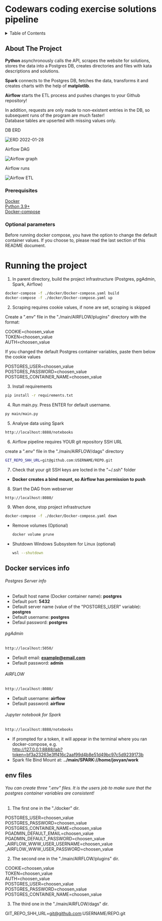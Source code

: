 # Codewars coding exercise solutions pipeline

<!-- TABLE OF CONTENTS -->
<details>
  <summary>Table of Contents</summary>
  <ol>
    <li>
      <a href="#about-the-project">About The Project</a>
      <ul>
        <li><a href="#prerequisites">Prerequisites</a></li>
        <li><a href="#optional-parameters">Optional parameters</a></li>
      </ul>      
    </li>
    <li><a href="#Runing-the-project">Runing the project</a></li>
    <li><a href="#Docker-services-info">Docker services info</a></li>
    <li><a href="#env-files">env files</a></li>
  </ol>
</details>

<!-- ABOUT THE PROJECT -->
## About The Project
**Python** asynchronously calls the API, scrapes the website for solutions, stores the data into a Postgres DB, creates directories and files with kata descriptions and solutions.  

**Spark** connects to the Postgres DB, fetches the data, transforms it and creates charts with the help of **matplotlib**.  

**Airflow** starts the ETL process and pushes changes to your Github repository!  

In addition, requests are only made to non-existent entries in the DB, so subsequent runs of the program are much faster!  
Database tables are upserted with missing values only.

DB ERD

![ERD 2022-01-28](https://user-images.githubusercontent.com/91464837/152539725-cc57f4b1-0fc1-435f-b979-776b2f05741f.png)

Airflow DAG

![Airflow graph](https://user-images.githubusercontent.com/91464837/152539805-d5d91885-aa65-49a0-9301-0e14d52f6873.png)

Airflow runs

![Airflow ETL](https://user-images.githubusercontent.com/91464837/152539843-f6cc309d-b698-465c-8ef3-169bbf390340.png)

### Prerequisites
[Docker](https://docs.docker.com/get-docker/)  
[Python 3.9+](https://www.python.org/)  
[Docker-compose](https://docs.docker.com/compose/install/)  

### Optional parameters
Before running docker compose, you have the option to change the default container values. If you choose to, please read the last section of this README document.


# Running the project
1. In parent directory, build the project infrastructure (Postgres, pgAdmin, Spark, Airflow)
  ```sh
  docker-compose -f ./docker/Docker-compose.yaml build
  docker-compose -f ./docker/Docker-compose.yaml up
  ```

2. Scraping requires cookie values, if none are set, scraping is skipped

Create a ".env" file in the "./main/AIRFLOW/plugins" directory with the format:

  COOKIE=choosen_value  
  TOKEN=choosen_value  
  AUTH=choosen_value  

If you changed the default Postgres container variables, paste them below the cookie values 

  POSTGRES_USER=choosen_value  
  POSTGRES_PASSWORD=choosen_value  
  POSTGRES_CONTAINER_NAME=choosen_value

3. Install requirements
  ```sh
  pip install -r requirements.txt
  ```

4. Run main.py. Press ENTER for default username.
  ```sh
  py main/main.py
  ```

5. Analyse data using Spark
  ```sh
  http://localhost:8888/notebooks
  ```

6. Airflow pipeline requires YOUR git repository SSH URL  

create a ".env" file in the "./main/AIRFLOW/dags" directory
  ```sh
  GIT_REPO_SHH_URL=git@github.com:USERNAME/REPO.git
  ```

7. Check that your git SSH keys are locted in the "~/.ssh" folder  
- **Docker creates a bind mount, so Airflow has permission to push**

8. Start the DAG from webserver
  ```sh
  http://localhost:8080/
  ```

9. When done, stop project infrastructure
  ```sh
  docker-compose -f ./docker/Docker-compose.yaml down
  ```

- Remove volumes (Optional)
  ```sh 
  docker volume prune
  ```

- Shutdown Windows Subsystem for Linux (optional)
  ```sh 
  wsl --shutdown
  ```
## Docker services info
###### Postgres Server info
- Default host name (Docker container name): **postgres**
- Default port: **5432**
- Default server name (value of the "POSTGRES_USER" variable): **postgres**
- Default username: **postgres**
- Defaul password: **postgres**

###### pgAdmin
  ```sh
  http://localhost:5050/
  ```
- Default email: **example@email.com**  
- Default password: **admin**  

###### AIRFLOW 
  ```sh
  http://localhost:8080/
  ```
- Default username: **airflow**
- Default password: **airflow**

###### Jupyter notebook for Spark
  ```sh
  http://localhost:8888/notebooks
  ```
- If prompted for a token, it will appear in the terminal where you ran docker-compose, e.g.  
http://127.0.0.1:8888/lab?token=bf3a23263e3ff416c2aaf99d4b8e51d49bc97c5d9239173b
- Spark file Bind Mount at: **../main/SPARK://home/jovyan/work**
   
## env files
###### You can create three ".env" files. It is the users job to make sure that the postgres container variables are consistent!
1. The first one in the "./docker" dir.

  POSTGRES_USER=choosen_value  
  POSTGRES_PASSWORD=choosen_value  
  POSTGRES_CONTAINER_NAME=choosen_value  
  PGADMIN_DEFAULT_EMAIL=choosen_value  
  PGADMIN_DEFAULT_PASSWORD=choosen_value  
  _AIRFLOW_WWW_USER_USERNAME=choosen_value  
  _AIRFLOW_WWW_USER_PASSWORD=choosen_value  

2. The second one in the "./main/AIRFLOW/plugins" dir.

  COOKIE=choosen_value  
  TOKEN=choosen_value  
  AUTH=choosen_value  
  POSTGRES_USER=choosen_value  
  POSTGRES_PASSWORD=choosen_value  
  POSTGRES_CONTAINER_NAME=choosen_value  

3. The third one in the "./main/AIRFLOW/dags" dir. 

  GIT_REPO_SHH_URL=git@github.com:USERNAME/REPO.git

